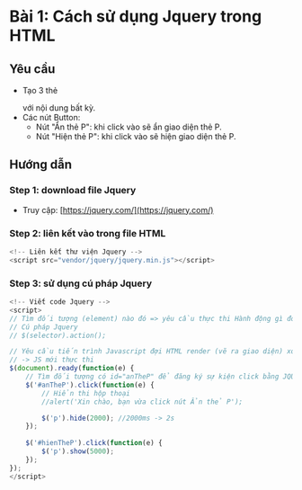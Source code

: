 # Bài 1: Cách sử dụng Jquery trong HTML
## Yêu cầu
- Tạo 3 thẻ <p></p> với nội dung bất kỳ.
- Các nút Button:
    - Nút "Ẩn thẻ P": khi click vào sẽ ẩn giao diện thẻ P.
    - Nút "Hiện thẻ P": khi click vào sẽ hiện giao diện thẻ P.

## Hướng dẫn
### Step 1: download file Jquery
- Truy cập: [https://jquery.com/](https://jquery.com/)

### Step 2: liên kết vào trong file HTML
```js
<!-- Liên kết thư viện Jquery -->
<script src="vendor/jquery/jquery.min.js"></script>
```

### Step 3: sử dụng cú pháp Jquery
```js
<!-- Viết code Jquery -->
<script>
// Tìm đối tượng (element) nào đó => yêu cầu thực thi Hành động gì đó (Action)
// Cú pháp Jquery
// $(selector).action();

// Yêu cầu tiến trình Javascript đợi HTML render (vẽ ra giao diện) xong
// -> JS mới thực thi
$(document).ready(function(e) {
    // Tìm đối tượng có id="anTheP" để đăng ký sự kiện click bằng JQUERY
    $('#anTheP').click(function(e) {
        // Hiển thi hộp thoại
        //alert('Xin chào, bạn vừa click nút Ẩn thẻ P');

        $('p').hide(2000); //2000ms -> 2s
    });
    
    $('#hienTheP').click(function(e) {
        $('p').show(5000);
    });
});
</script>
```